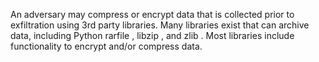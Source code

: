 An adversary may compress or encrypt data that is collected prior to exfiltration using 3rd party libraries. Many libraries exist that can archive data, including Python rarfile , libzip , and zlib . Most libraries include functionality to encrypt and/or compress data.
